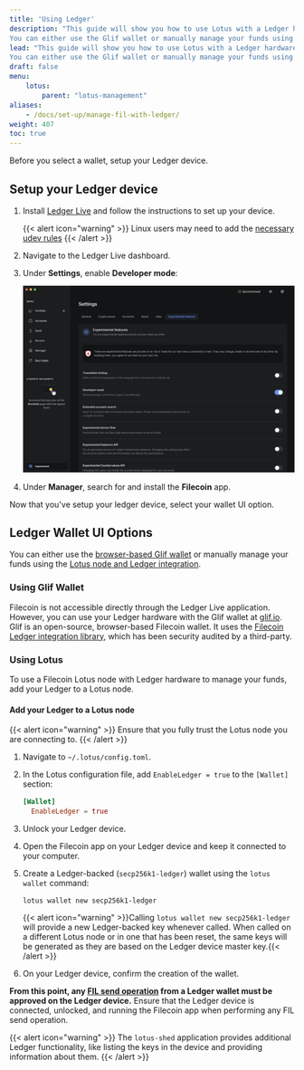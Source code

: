 ```yaml
---
title: 'Using Ledger'
description: "This guide will show you how to use Lotus with a Ledger hardware wallet.
You can either use the Glif wallet or manually manage your funds using the Lotus node with Ledger integration."
lead: "This guide will show you how to use Lotus with a Ledger hardware wallet.
You can either use the Glif wallet or manually manage your funds using the Lotus node with Ledger integration."
draft: false
menu:
    lotus:
        parent: "lotus-management"
aliases:
    - /docs/set-up/manage-fil-with-ledger/
weight: 407
toc: true
---
```


Before you select a wallet, setup your Ledger device.

## Setup your Ledger device

1. Install [Ledger Live](https://www.ledger.com/start/) and follow the instructions to set up your device.

   {{< alert icon="warning" >}}
   Linux users may need to add the [necessary udev rules](https://support.ledger.com/hc/en-us/articles/115005165269-Fix-USB-connection-issues-with-Ledger-Live?support=true)
   {{< /alert >}}

1. Navigate to the Ledger Live dashboard.

1. Under **Settings**, enable **Developer mode**:

   ![ledger-enable-dev-mode](ledger.png)

1. Under **Manager**, search for and install the **Filecoin** app.


Now that you've setup your ledger device, select your wallet UI option.

## Ledger Wallet UI Options

You can either use the [browser-based Glif wallet](#glif-wallet) or manually manage your funds using the [Lotus node and Ledger integration](#lotus).

### Using Glif Wallet

Filecoin is not accessible directly through the Ledger Live application. However, you can use your Ledger hardware with the Glif wallet at [glif.io](https://glif.io). Glif is an open-source, browser-based Filecoin wallet. It uses the [Filecoin Ledger integration library](https://github.com/Zondax/ledger-filecoin/), which has been security audited by a third-party.

### Using Lotus

To use a Filecoin Lotus node with Ledger hardware to manage your funds, add your Ledger to a Lotus node.

#### Add your Ledger to a Lotus node

{{< alert icon="warning" >}}
Ensure that you fully trust the Lotus node you are connecting to.
{{< /alert >}}

1. Navigate to `~/.lotus/config.toml`.
1. In the Lotus configuration file, add `EnableLedger = true` to the `[Wallet]` section:

   ```toml
   [Wallet]
     EnableLedger = true
   ```

1. Unlock your Ledger device.
1. Open the Filecoin app on your Ledger device and keep it connected to your computer.
1. Create a Ledger-backed (`secp256k1-ledger`) wallet using the `lotus wallet` command:

   ```shell
   lotus wallet new secp256k1-ledger
   ```

   {{< alert icon="warning" >}}Calling `lotus wallet new secp256k1-ledger` will provide a new Ledger-backed key whenever called. When called on a different Lotus node or in one that has been reset, the same keys will be generated as they are based on the Ledger device master key.{{< /alert >}}

1.  On your Ledger device, confirm the creation of the wallet.

**From this point, any [FIL send operation](#sending-fil) from a Ledger wallet must be approved on the Ledger device.** Ensure that the Ledger device is connected, unlocked, and running the Filecoin app when performing any FIL send operation.


{{< alert icon="warning" >}}
The `lotus-shed` application provides additional Ledger functionality, like listing the keys in the device and providing information about them.
{{< /alert >}}
